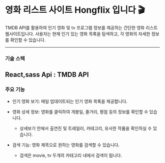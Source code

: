 # 영화 리스트 사이트 Hongflix 입니다 🎬

TMDB API를 활용하여 인기 영화 및 tv 프로그램 정보를 제공하는 간단한 영화 리스트 웹사이트입니다. 사용자는 현재 인기 있는 영화 목록을 탐색하고, 각 영화의 자세한 정보를 확인할 수 있습니다.

---

### 기술 스택


React,sass
Api : TMDB API
---

### 주요 기능


* 인기 영화 보기: 매일 업데이트되는 인기 영화 목록을 제공합니다.


* 영화 상세 정보: 영화를 클릭하여 개봉일, 줄거리, 평점 등의 정보를 확인할 수 있습니다.
  * 상세보기 안에서 출연진 및 트레일러, 카테고리, 유사한 작품을 확인하실 수 있습니다. 


* 검색 기능: 영화 제목으로 원하는 영화를 검색할 수 있습니다.
  * 검색은 movie, tv 두개의 카테고리 내에서 검색이 됩니다.
